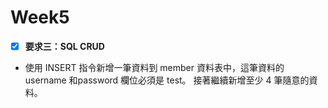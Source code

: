 # Week5

- [x] **要求三：SQL CRUD**
* 使⽤ INSERT 指令新增⼀筆資料到 member 資料表中，這筆資料的 username 和password 欄位必須是 test。
 接著繼續新增⾄少 4 筆隨意的資料。
